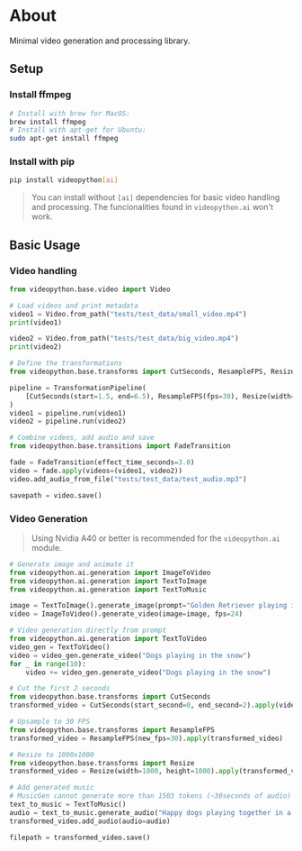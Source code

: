 # About

Minimal video generation and processing library.

## Setup 

### Install ffmpeg
```bash
# Install with brew for MacOS:
brew install ffmpeg
# Install with apt-get for Ubuntu:
sudo apt-get install ffmpeg
```

### Install with pip
```bash
pip install videopython[ai]
```
> You can install without `[ai]` dependencies for basic video handling and processing. 
> The funcionalities found in `videopython.ai` won't work.

## Basic Usage

### Video handling

```python
from videopython.base.video import Video

# Load videos and print metadata
video1 = Video.from_path("tests/test_data/small_video.mp4")
print(video1)

video2 = Video.from_path("tests/test_data/big_video.mp4")
print(video2)

# Define the transformations
from videopython.base.transforms import CutSeconds, ResampleFPS, Resize, TransformationPipeline

pipeline = TransformationPipeline(
    [CutSeconds(start=1.5, end=6.5), ResampleFPS(fps=30), Resize(width=1000, height=1000)]
)
video1 = pipeline.run(video1)
video2 = pipeline.run(video2)

# Combine videos, add audio and save
from videopython.base.transitions import FadeTransition

fade = FadeTransition(effect_time_seconds=3.0)
video = fade.apply(videos=(video1, video2))
video.add_audio_from_file("tests/test_data/test_audio.mp3")

savepath = video.save()
```

### Video Generation

> Using Nvidia A40 or better is recommended for the `videopython.ai` module.
```python
# Generate image and animate it
from videopython.ai.generation import ImageToVideo
from videopython.ai.generation import TextToImage
from videopython.ai.generation import TextToMusic

image = TextToImage().generate_image(prompt="Golden Retriever playing in the park")
video = ImageToVideo().generate_video(image=image, fps=24)

# Video generation directly from prompt
from videopython.ai.generation import TextToVideo
video_gen = TextToVideo()
video = video_gen.generate_video("Dogs playing in the snow")
for _ in range(10):
    video += video_gen.generate_video("Dogs playing in the snow")

# Cut the first 2 seconds
from videopython.base.transforms import CutSeconds
transformed_video = CutSeconds(start_second=0, end_second=2).apply(video.copy())

# Upsample to 30 FPS
from videopython.base.transforms import ResampleFPS
transformed_video = ResampleFPS(new_fps=30).apply(transformed_video)

# Resize to 1000x1000
from videopython.base.transforms import Resize
transformed_video = Resize(width=1000, height=1000).apply(transformed_video)

# Add generated music
# MusicGen cannot generate more than 1503 tokens (~30seconds of audio)
text_to_music = TextToMusic()
audio = text_to_music.generate_audio("Happy dogs playing together in a park", max_new_tokens=256)
transformed_video.add_audio(audio=audio)

filepath = transformed_video.save()
```
